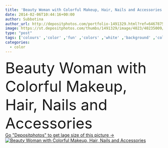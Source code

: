 ```yaml
---
title: 'Beauty Woman with Colorful Makeup, Hair, Nails and Accessories'
date: 2014-02-06T10:44:16+00:00
author: Subbotina
author_url: http://depositphotos.com/portfolio-1491329.html?ref=64678756
image: https://st.depositphotos.com/thumbs/1491329/image/4023/40235009/api_thumb_450.jpg?forcejpeg=true
type: "post"
tags: ['colours' ,'color' ,'fun' ,'colors' ,'white' ,'background' ,'colorful' ,'design' ,'isolated' ,'beautiful' ,'happy' ,'bright' ,'person' ,'party' ,'girl' ,'beauty' ,'model' ,'joy' ,'portrait' ,'smile' ,'hair' ,'up' ,'colour' ,'colourful' ,'vivid' ,'mouth' ,'face' ,'electric' ,'style' ,'funny' ,'hands' ,'fashion' ,'bracelet' ,'accessory' ,'open' ,'rainbow' ,'elements' ,'manicure' ,'necklace' ,'emotions' ,'woman' ,'fingers' ,'with' ,'accessories' ,'make' ,'make up' ,'makeup' ,'hairstyle' ,'coiffure' ,'joyful' ]
categories: 
  - color
---
```

<div aling="center">
            <font size="60"> Beauty Woman with Colorful Makeup, Hair, Nails and Accessories</font>   
</div>
<div>
    <a href='https://depositphotos.com/40235009/stock-photo-beauty-woman-with-colorful-makeup.html?ref=64678756' target=_blank > Go "Depositphotos" to get lage size of this picture ->
        <img href='https://depositphotos.com/40235009/stock-photo-beauty-woman-with-colorful-makeup.html?ref=64678756' src='https://st.depositphotos.com/1491329/4023/i/950/depositphotos_40235009-stock-photo-beauty-woman-with-colorful-makeup.jpg?forcejpeg=true' alt='Beauty Woman with Colorful Makeup, Hair, Nails and Accessories' >
    </a>
</div>
